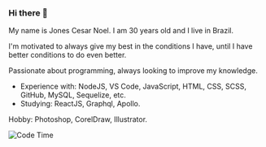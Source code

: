 ### Hi there 👋

My name is Jones Cesar Noel. I am 30 years old and I live in Brazil.

I'm motivated to always give my best in the conditions I have, until I have better conditions to do even better.

Passionate about programming, always looking to improve my knowledge.
- Experience with: NodeJS, VS Code, JavaScript, HTML, CSS, SCSS, GitHub, MySQL, Sequelize, etc.
- Studying: ReactJS, Graphql, Apollo.

Hobby: Photoshop, CorelDraw, Illustrator.


<!--START_SECTION:waka-->
![Code Time](http://img.shields.io/badge/Code%20Time-10%20hr%2024%20mins-blue)
<!--END_SECTION:waka-->

